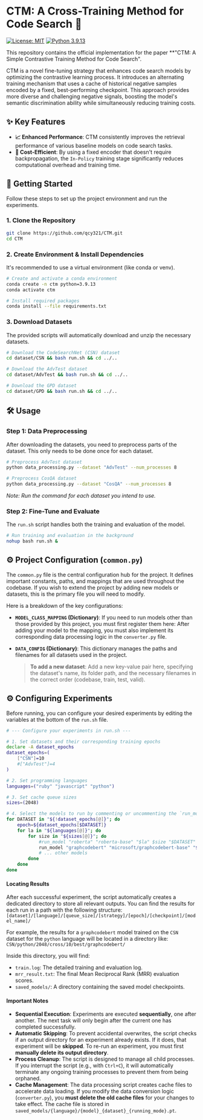 # CTM: A Cross-Training Method for Code Search 🚀

[![License: MIT](https://img.shields.io/badge/License-MIT-yellow.svg)](https://opensource.org/licenses/MIT)
[![Python 3.9.13](https://img.shields.io/badge/python-3.9.13-blue.svg)](https://www.python.org/downloads/release/python-3913/)

This repository contains the official implementation for the paper **"CTM: A Simple Contrastive Training Method for Code Search".

CTM is a novel fine-tuning strategy that enhances code search models by optimizing the contrastive learning process. It introduces an alternating training mechanism that uses a cache of historical negative samples encoded by a fixed, best-performing checkpoint. This approach provides more diverse and challenging negative signals, boosting the model's semantic discrimination ability while simultaneously reducing training costs.

## ✨ Key Features

* **📈 Enhanced Performance**: CTM consistently improves the retrieval performance of various baseline models on code search tasks.
* **💸 Cost-Efficient**: By using a fixed encoder that doesn't require backpropagation, the `In-Policy` training stage significantly reduces computational overhead and training time.

## 🏁 Getting Started

Follow these steps to set up the project environment and run the experiments.

### 1. Clone the Repository

```bash
git clone https://github.com/qcy321/CTM.git
cd CTM
```

### 2. Create Environment & Install Dependencies

It's recommended to use a virtual environment (like conda or venv).

```bash
# Create and activate a conda environment
conda create -n ctm python=3.9.13
conda activate ctm

# Install required packages
conda install --file requirements.txt
```

### 3. Download Datasets

The provided scripts will automatically download and unzip the necessary datasets.

```bash
# Download the CodeSearchNet (CSN) dataset
cd dataset/CSN && bash run.sh && cd ../..

# Download the AdvTest dataset
cd dataset/AdvTest && bash run.sh && cd ../..

# Download the GPD dataset
cd dataset/GPD && bash run.sh && cd ../..
```

## 🛠️ Usage

### Step 1: Data Preprocessing

After downloading the datasets, you need to preprocess parts of the dataset. This only needs to be done once for each dataset.

```bash
# Preprocess AdvTest dataset
python data_processing.py --dataset "AdvTest" --num_processes 8

# Preprocess CosQA dataset
python data_processing.py --dataset "CosQA" --num_processes 8
```
*Note: Run the command for each dataset you intend to use.*

### Step 2: Fine-Tune and Evaluate

The `run.sh` script handles both the training and evaluation of the model.

```bash
# Run training and evaluation in the background
nohup bash run.sh &
```
## ⚙️ Project Configuration (`common.py`)

The `common.py` file is the central configuration hub for the project. It defines important constants, paths, and mappings that are used throughout the codebase. If you wish to extend the project by adding new models or datasets, this is the primary file you will need to modify.

Here is a breakdown of the key configurations:

* **`MODEL_CLASS_MAPPING` (Dictionary)**: If you need to run models other than those provided by this project, you must first register them here:
    After adding your model to the mapping, you must also implement its corresponding data processing logic in the `converter.py` file.

* **`DATA_CONFIG` (Dictionary)**: This dictionary manages the paths and filenames for all datasets used in the project.
    > **To add a new dataset**: Add a new key-value pair here, specifying the dataset's name, its folder path, and the necessary filenames in the correct order (codebase, train, test, valid).


## ⚙️ Configuring Experiments

Before running, you can configure your desired experiments by editing the variables at the bottom of the `run.sh` file.

```bash
# --- Configure your experiments in run.sh ---

# 1. Set datasets and their corresponding training epochs
declare -A dataset_epochs
dataset_epochs=(
    ["CSN"]=10
    #["AdvTest"]=4
)

# 2. Set programming languages
languages=("ruby" "javascript" "python")

# 3. Set cache queue sizes
sizes=(2048)

# 4. Select the models to run by commenting or uncommenting the `run_model` lines
for DATASET in "${!dataset_epochs[@]}"; do
    epoch=${dataset_epochs[$DATASET]}
    for la in "${languages[@]}"; do
        for size in "${sizes[@]}"; do
            #run_model "roberta" "roberta-base" "$la" $size "$DATASET" "avg" "$epoch"
            run_model "graphcodebert" "microsoft/graphcodebert-base" "$la" $size "$DATASET" "cls" "$epoch"
            # ... other models
        done
    done
done
```

#### Locating Results

After each successful experiment, the script automatically creates a dedicated directory to store all relevant outputs. You can find the results for each run in a path with the following structure:`[dataset]/[language]/[queue_size]/[strategy]/[epoch]/[checkpoint]/[model_name]/`

For example, the results for a `graphcodebert` model trained on the `CSN` dataset for the `python` language will be located in a directory like:
`CSN/python/2048/cross/10/best/graphcodebert/`

Inside this directory, you will find:
* `train.log`: The detailed training and evaluation log.
* `mrr_result.txt`: The final Mean Reciprocal Rank (MRR) evaluation scores.
* `saved_models/`: A directory containing the saved model checkpoints.

#### Important Notes

* **Sequential Execution**: Experiments are executed **sequentially**, one after another. The next task will only begin after the current one has completed successfully.
* **Automatic Skipping**: To prevent accidental overwrites, the script checks if an output directory for an experiment already exists. If it does, that experiment will be **skipped**. To re-run an experiment, you must first **manually delete its output directory**.
* **Process Cleanup**: The script is designed to manage all child processes. If you interrupt the script (e.g., with `Ctrl+C`), it will automatically terminate any ongoing training processes to prevent them from being orphaned.
* **Cache Management**: The data processing script creates cache files to accelerate data loading. If you modify the data conversion logic (`converter.py`), you **must delete the old cache files** for your changes to take effect. The cache file is stored in `saved_models/{language}/{model}_{dataset}_{running_mode}.pt`.
